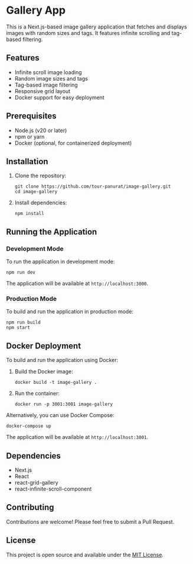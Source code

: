 # Gallery App

This is a Next.js-based image gallery application that fetches and displays images with random sizes and tags. It features infinite scrolling and tag-based filtering.

## Features

- Infinite scroll image loading
- Random image sizes and tags
- Tag-based image filtering
- Responsive grid layout
- Docker support for easy deployment

## Prerequisites

- Node.js (v20 or later)
- npm or yarn
- Docker (optional, for containerized deployment)

## Installation

1. Clone the repository:
   ```
   git clone https://github.com/tour-panurat/image-gallery.git
   cd image-gallery
   ```

2. Install dependencies:
   ```
   npm install
   ```

## Running the Application

### Development Mode

To run the application in development mode:

```
npm run dev
```

The application will be available at `http://localhost:3000`.

### Production Mode

To build and run the application in production mode:

```
npm run build
npm start
```

## Docker Deployment

To build and run the application using Docker:

1. Build the Docker image:
   ```
   docker build -t image-gallery .
   ```

2. Run the container:
   ```
   docker run -p 3001:3001 image-gallery
   ```

Alternatively, you can use Docker Compose:

```
docker-compose up
```

The application will be available at `http://localhost:3001`.

## Dependencies

- Next.js
- React
- react-grid-gallery
- react-infinite-scroll-component

## Contributing

Contributions are welcome! Please feel free to submit a Pull Request.

## License

This project is open source and available under the [MIT License](LICENSE).